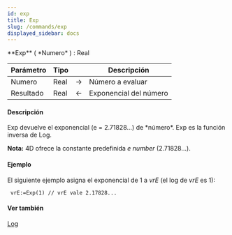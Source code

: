 ```yaml
---
id: exp
title: Exp
slug: /commands/exp
displayed_sidebar: docs
---
```


<!--REF #_command_.Exp.Syntax-->**Exp** ( *Numero* ) : Real<!-- END REF-->
<!--REF #_command_.Exp.Params-->
| Parámetro | Tipo |  | Descripción |
| --- | --- | --- | --- |
| Numero | Real | &#8594;  | Número a evaluar |
| Resultado | Real | &#8592; | Exponencial del número |

<!-- END REF-->

#### Descripción 

<!--REF #_command_.Exp.Summary-->Exp devuelve el exponencial (e = 2.71828...) de *número*.<!-- END REF--> Exp es la función inversa de Log.

**Nota:** 4D ofrece la constante predefinida *e number* (2.71828...).

#### Ejemplo 

El siguiente ejemplo asigna el exponencial de 1 a *vrE* (el log de *vrE* es 1):

```4d
 vrE:=Exp(1) // vrE vale 2.17828...
```

#### Ver también 

[Log](log.md)  